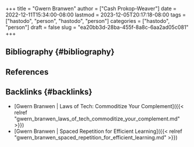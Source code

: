 +++
title = "Gwern Branwen"
author = ["Cash Prokop-Weaver"]
date = 2022-12-11T15:34:00-08:00
lastmod = 2023-12-05T20:17:18-08:00
tags = ["hastodo", "person", "hastodo", "person"]
categories = ["hastodo", "person"]
draft = false
slug = "ea20bb3d-28ba-455f-8a8c-6aa2ad05c081"
+++

## Bibliography {#bibliography}

## References

<style>.csl-entry{text-indent: -1.5em; margin-left: 1.5em;}</style><div class="csl-bib-body">
</div>


## Backlinks {#backlinks}

-   [Gwern Branwen | Laws of Tech: Commoditize Your Complement]({{< relref "gwern_branwen_laws_of_tech_commoditize_your_complement.md" >}})
-   [Gwern Branwen | Spaced Repetition for Efficient Learning]({{< relref "gwern_branwen_spaced_repetition_for_efficient_learning.md" >}})
